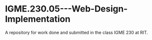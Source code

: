 # IGME.230.05---Web-Design-Implementation
A repository for work done and submitted in the class IGME 230 at RIT.
